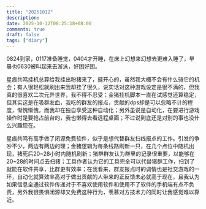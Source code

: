 ```yaml
---
title: "20251012"
description: 
date: 2025-10-12T08:25:18+08:00
comments: true
draft: false
tags: ["diary"]
---
```

0824到家，0117准备睡觉，0404才开睡，在床上幻想来幻想去更难入睡了，早晨也0630被叫起来去游泳，好困好困。

星痕共鸣挂机总算给我挂出粉猪来了，挺开心的，虽然我大概不会有什么骑它的机会；有人很轻松就刷出来我却挂了很久，说实话对这种游戏设定是很不满的，但我真的很喜欢二次元异世界，我不得不忍受；金猪挂机脚本一直在试感觉还算稳定，但其实这是在吸群友血，我吃的群友的报点，贡献的dps却是可以忽略不计的程度，惭愧惭愧，而我却在独自享受这种自动化；另外虽说是自动化，在要进行游戏操作时是要抢占前台的，我也懒得去看远程桌面；不过说到底还是对别的事也没什么兴趣现在。

星痕共鸣有高手做了闭源免费软件，似乎是想代替群友扫线报点的工作。引发的争吵不少，两边有两边的理；金猪逻辑为每条线路刷新一只，在几个点位中随机出现，猪死后20~28小时内随机刷新；猪群群友认为群里的记录很重要，以能够在20~28的时间点去扫猪；工具作者认为它的工具完全可以代替猪群工作，扫到了就能在软件共享，比群更有效率；在我看来，群友报点时的调情也是社交游戏的一环，自动化就算效率高对于做出贡献的人带来的正反馈未必就高于现在，且我认为如果信息全通过软件传递对于不喜欢使用软件和使用不了软件的手机端有点不负责，另外我很畏惧闭源却又免费这种行为，羡慕对方技术力的同时让我感觉难以靠近。


